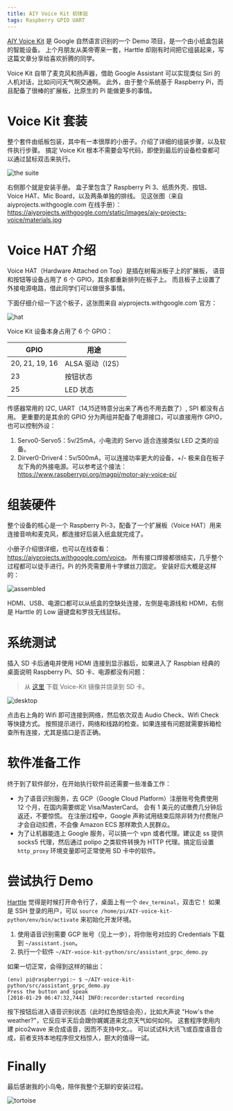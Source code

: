 ```yaml
---
title: AIY Voice Kit 初体验
tags: Raspberry GPIO UART
---
```


[AIY Voice Kit][voice] 是 Google 自然语言识别的一个 Demo 项目，是一个由小纸盒包装的智能设备。
上个月朋友从美帝寄来一套，Harttle 却刚有时间把它组装起来，写这篇文章分享给喜欢折腾的同学。

Voice Kit 自带了麦克风和扬声器，借助 Google Assistant 可以实现类似 Siri 的人机对话，比如问问天气啊交通啊。
此外，由于整个系统基于 Raspberry Pi，而且配备了很棒的扩展板，比原生的 Pi 能做更多的事情。

<!--more-->

# Voice Kit 套装

整个套件由纸板包装，其中有一本很厚的小册子。介绍了详细的组装步骤，以及软件执行步骤。
搞定 Voice Kit 根本不需要会写代码，即使到最后的设备检查都可以通过鼠标双击来执行。

![the suite](/assets/img/blog/iot/the-suite@2x.jpg)

右侧那个就是安装手册。
盒子里包含了 Raspberry Pi 3、纸质外壳、按钮、Voice HAT、Mic Board，以及两条单独的排线。
见这张图（来自 aiyprojects.withgoogle.com 在线手册）：<https://aiyprojects.withgoogle.com/static/images/aiy-projects-voice/materials.jpg>

# Voice HAT 介绍

Voice HAT（Hardware Attached on Top）是插在树莓派板子上的扩展板，
语音和按钮等设备占用了 6 个 GPIO，其余都重新排列在板子上。
而且板子上设置了外接电源电路，借此同学们可以做很多事情。

下面仔细介绍一下这个板子，这张图来自 aiyprojects.withgoogle.com 官方：

![hat](/assets/img/blog/iot/sensors.jpg)

Voice Kit 设备本身占用了 6 个 GPIO：

GPIO | 用途
--- | ---
20, 21, 19, 16 | ALSA 驱动（I2S）
23	| 按钮状态
25	| LED 状态

传感器常用的 I2C, UART（14,15还特意分出来了再也不用去数了）, SPI 都没有占用。
更重要的是其余的 GPIO 分为两组并配备了电源接口，可以直接用作 GPIO，也可以控制外设：

1. Servo0-Servo5：5v/25mA，小电流的 Servo 适合连接类似 LED 之类的设备。 
2. Dirver0-Driver4：5v/500mA，可以连接功率更大的设备，+/- 极来自在板子左下角的外接电源。可以参考这个接法：<https://www.raspberrypi.org/magpi/motor-aiy-voice-pi/>

# 组装硬件

整个设备的核心是一个 Raspberry Pi-3，配备了一个扩展板（Voice HAT）用来连接音响和麦克风，都连接好后装入纸盒就完成了。

小册子介绍很详细，也可以在线查看： <https://aiyprojects.withgoogle.com/voice>。
所有接口焊接都很结实，几乎整个过程都可以徒手进行。Pi 的外壳需要用十字螺丝刀固定。
安装好后大概是这样的：

![assembled](/assets/img/blog/iot/assembled@2x.jpg)

HDMI、USB、电源口都可以从纸盒的空缺处连接，左侧是电源线和 HDMI，右侧是 Harttle 的 Low 逼键盘和罗技无线鼠标。

# 系统测试

插入 SD 卡后通电并使用 HDMI 连接到显示器后，如果进入了 Raspbian 经典的桌面说明 Raspberry Pi、SD 卡、电源都没有问题：

> 从 [这里](https://dl.google.com/dl/aiyprojects/vision/aiyprojects-2018-01-03.img.xz) 下载 Voice-Kit 镜像并烧录到 SD 卡。

![desktop](/assets/img/blog/iot/workspace@2x.jpg)

点击右上角的 Wifi 即可连接到网络，然后依次双击 Audio Check、Wifi Check 等快捷方式。
按照提示进行，网络和线路的检查。如果连接有问题就需要拆箱检查所有连接，尤其是插口是否正确。

# 软件准备工作

终于到了软件部分，在开始执行软件前还需要一些准备工作：

* 为了语音识别服务，去 GCP（Google Cloud Platform）注册账号免费使用 12 个月，在国内需要绑定 Visa/MasterCard。
    会有 1 美元的试缴费几分钟后返还，不要惊慌。
    在注册过程中，Google 声称试用结束后除非转为付费账户才会自动扣费，不会像 Amazon ECS 那样欺负人民群众。
* 为了让机器能连上 Google 服务，可以搞一个 vpn 或者代理。建议走 ss 提供 socks5 代理，然后通过 polipo 之类软件转换为 HTTP 代理。搞定后设置 `http_proxy` 环境变量即可正常使用 SD 卡中的软件。

# 尝试执行 Demo

[Harttle](/) 觉得是时候打开命令行了，桌面上有一个 `dev_terminal`，双击它！
如果是 SSH 登录的用户，可以 `source /home/pi/AIY-voice-kit-python/env/bin/activate` 来初始化开发环境。

1. 使用语音识别需要 GCP 账号（见上一步），将你账号对应的 Credentials 下载到 `~/assistant.json`。
2. 执行一个软件 `~/AIY-voice-kit-python/src/assistant_grpc_demo.py`

如果一切正常，会得到这样的输出：

```
(env) pi@raspberrypi:~ $ ~/AIY-voice-kit-python/src/assistant_grpc_demo.py
Press the button and speak
[2018-01-29 06:47:32,744] INFO:recorder:started recording
```

按下按钮后进入语音识别状态（此时红色按钮会亮），比如大声说 "How's the weather?"，它反应半天后会跟你娓娓道来北京天气如何如何。
这套程序使用内建 pico2wave 来合成语音，因而不支持中文。。
可以试试科大讯飞或百度语音合成，前者支持本地程序但文档惊人，胆大的值得一试。

# Finally

最后感谢我的小乌龟，陪伴我整个无聊的安装过程。

![tortoise](/assets/img/blog/iot/tortoise@2x.jpg)

[voice]: https://aiyprojects.withgoogle.com/voice
